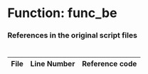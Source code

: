 # Function: func_be
### References in the original script files

#

| File | Line Number | Reference code |
| --- | --- | --- |
